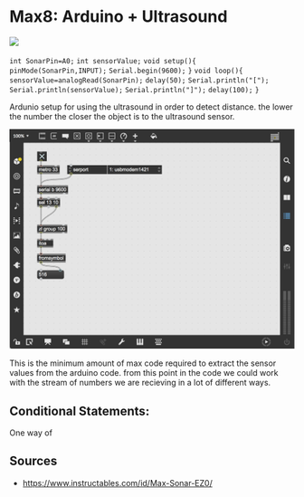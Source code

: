# Max8: Arduino + Ultrasound

![](https://cdn.instructables.com/FGJ/JZS1/HJKBVFQN/FGJJZS1HJKBVFQN.LARGE.jpg?auto=webp&frame=1&width=1024&fit=bounds)

`int SonarPin=A0;`
`int sensorValue;`
`void setup(){`
`pinMode(SonarPin,INPUT);`
`Serial.begin(9600);`
`}`
`void loop(){`
`sensorValue=analogRead(SonarPin);`
`delay(50);`
`Serial.println("[");`
`Serial.println(sensorValue);`
`Serial.println("]");`
`delay(100);`
`}`

Ardunio setup for using the ultrasound in order to detect distance. the lower the number the closer the object is to the ultrasound sensor.

![](./media/arduino_max.png)

This is the minimum amount of max code required to extract the sensor values from the arduino code. from this point in the code we could work with the stream of numbers we are recieving in a lot of different ways.

## Conditional Statements:

One way of 

## Sources

- https://www.instructables.com/id/Max-Sonar-EZ0/

